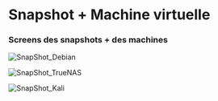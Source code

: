 # Snapshot + Machine virtuelle
### Screens des snapshots + des machines

![SnapShot_Debian](https://github.com/Asthral/Efrei/assets/151788916/e4368f0f-20d4-43eb-b604-c4254bd1f193)

![SnapShot_TrueNAS](https://github.com/Asthral/Efrei/assets/151788916/53630f55-b786-4b93-acf6-4c2fdcb85346)

![SnapShot_Kali](https://github.com/Asthral/Efrei/assets/151788916/b30377f3-1484-4316-8e9e-ad5c6dd3afe1)
